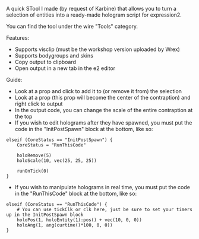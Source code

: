 
A quick STool I made (by request of Karbine) that allows you to turn a selection of entities into a ready-made hologram script for expression2.

You can find the tool under the wire "Tools" category.

Features:
- Supports visclip (must be the workshop version uploaded by Wrex)
- Supports bodygroups and skins
- Copy output to clipboard
- Open output in a new tab in the e2 editor

Guide:
- Look at a prop and click to add it to (or remove it from) the selection
- Look at a prop (this prop will become the center of the contraption) and right click to output
- In the output code, you can change the scale of the entire contraption at the top
- If you wish to edit holograms after they have spawned, you must put the code in the "InitPostSpawn" block at the bottom, like so:
```
elseif (CoreStatus == "InitPostSpawn") {
    CoreStatus = "RunThisCode"
    
    holoRemove(5)
    holoScale(10, vec(25, 25, 25))
    
    runOnTick(0)
}
```

- If you wish to manipulate holograms in real time, you must put the code in the "RunThisCode" block at the bottom, like so:
```
elseif (CoreStatus == "RunThisCode") {
    # You can use tickClk or clk here, just be sure to set your timers up in the InitPostSpawn block
    holoPos(1, holoEntity(1):pos() + vec(10, 0, 0))
    holoAng(1, ang(curtime()*100, 0, 0))
}
```

